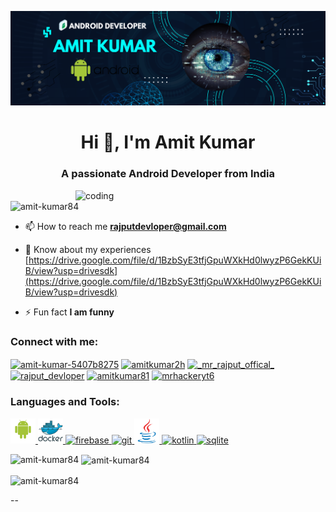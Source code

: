 ![logo](https://github.com/Amit-Kumar84/Amit-Kumar84/blob/main/Black%20Modern%20Minimalist%20Profile%20LinkedIn%20Banner%20(1).png)
<h1 align="center">Hi 👋, I'm Amit Kumar</h1>
<h3 align="center">A passionate Android Developer from India</h3>

<img align="right" alt="coding" width="400" src="https://i.pinimg.com/originals/54/e3/7d/54e37d8074ebcde1d96c77d7b2a7f310.gif">

<p align="left"> <img src="https://komarev.com/ghpvc/?username=amit-kumar84&label=Profile%20views&color=0e75b6&style=flat" alt="amit-kumar84" /> </p>

- 📫 How to reach me **rajputdevloper@gmail.com**

- 📄 Know about my experiences [https://drive.google.com/file/d/1BzbSyE3tfjGpuWXkHd0lwyzP6GekKUiB/view?usp=drivesdk](https://drive.google.com/file/d/1BzbSyE3tfjGpuWXkHd0lwyzP6GekKUiB/view?usp=drivesdk)

- ⚡ Fun fact **I am funny**

<h3 align="left">Connect with me:</h3>
<p align="left">
<a href="https://linkedin.com/in/amit-kumar-5407b8275" target="blank"><img align="center" src="https://raw.githubusercontent.com/rahuldkjain/github-profile-readme-generator/master/src/images/icons/Social/linked-in-alt.svg" alt="amit-kumar-5407b8275" height="30" width="40" /></a>
<a href="https://fb.com/amitkumar2h" target="blank"><img align="center" src="https://raw.githubusercontent.com/rahuldkjain/github-profile-readme-generator/master/src/images/icons/Social/facebook.svg" alt="amitkumar2h" height="30" width="40" /></a>
<a href="https://instagram.com/_mr_rajput_offical_" target="blank"><img align="center" src="https://raw.githubusercontent.com/rahuldkjain/github-profile-readme-generator/master/src/images/icons/Social/instagram.svg" alt="_mr_rajput_offical_" height="30" width="40" /></a>
<a href="https://youtube.com/@rajput_devloper?si=m5NkocOZ4UhCw1S3" target="blank"><img align="center" src="https://raw.githubusercontent.com/rahuldkjain/github-profile-readme-generator/master/src/images/icons/Social/youtube.svg" alt="rajput_devloper" height="30" width="40" /></a>
<a href="https://www.codechef.com/users/amitkumar81" target="blank"><img align="center" src="https://cdn.jsdelivr.net/npm/simple-icons@3.1.0/icons/codechef.svg" alt="amitkumar81" height="30" width="40" /></a>
<a href="https://auth.geeksforgeeks.org/user/mrhackeryt6" target="blank"><img align="center" src="https://raw.githubusercontent.com/rahuldkjain/github-profile-readme-generator/master/src/images/icons/Social/geeks-for-geeks.svg" alt="mrhackeryt6" height="30" width="40" /></a>
</p>

<h3 align="left">Languages and Tools:</h3>
<p align="left"> <a href="https://developer.android.com" target="_blank" rel="noreferrer"> <img src="https://raw.githubusercontent.com/devicons/devicon/master/icons/android/android-original-wordmark.svg" alt="android" width="40" height="40"/> </a> <a href="https://www.docker.com/" target="_blank" rel="noreferrer"> <img src="https://raw.githubusercontent.com/devicons/devicon/master/icons/docker/docker-original-wordmark.svg" alt="docker" width="40" height="40"/> </a> <a href="https://firebase.google.com/" target="_blank" rel="noreferrer"> <img src="https://www.vectorlogo.zone/logos/firebase/firebase-icon.svg" alt="firebase" width="40" height="40"/> </a> <a href="https://git-scm.com/" target="_blank" rel="noreferrer"> <img src="https://www.vectorlogo.zone/logos/git-scm/git-scm-icon.svg" alt="git" width="40" height="40"/> </a> <a href="https://www.java.com" target="_blank" rel="noreferrer"> <img src="https://raw.githubusercontent.com/devicons/devicon/master/icons/java/java-original.svg" alt="java" width="40" height="40"/> </a> <a href="https://kotlinlang.org" target="_blank" rel="noreferrer"> <img src="https://www.vectorlogo.zone/logos/kotlinlang/kotlinlang-icon.svg" alt="kotlin" width="40" height="40"/> </a> <a href="https://www.sqlite.org/" target="_blank" rel="noreferrer"> <img src="https://www.vectorlogo.zone/logos/sqlite/sqlite-icon.svg" alt="sqlite" width="40" height="40"/> </a> </p>

<p><img align="left" src="https://github-readme-stats.vercel.app/api/top-langs?username=amit-kumar84&show_icons=true&locale=en&layout=compact" alt="amit-kumar84" /></p>

<p>&nbsp;<img align="center" src="https://github-readme-stats.vercel.app/api?username=amit-kumar84&show_icons=true&locale=en" alt="amit-kumar84" /></p>

<p><img align="center" src="https://github-readme-streak-stats.herokuapp.com/?user=amit-kumar84&" alt="amit-kumar84" /></p>
--
